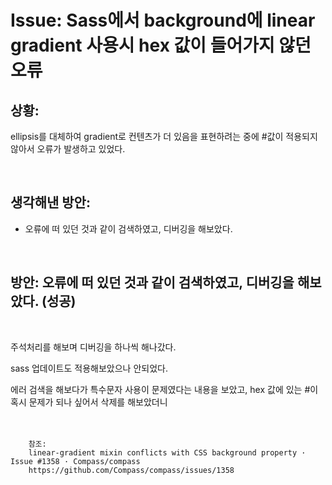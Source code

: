 <!--
author: Dailyscat
purpose: issue arrange
rules:
 (1) 헤더와 문단사이
    <br/>
    <br/>
 (2) 코드가 작성되는 부분은 >로 정리
 (3) 참조는 해당 내용 바로 아래
    <br/>
    <br/>
 (4) 명령어는 bold
 (5) 방안은 ## 안의 과정은 ###
-->

# Issue: Sass에서 background에 linear gradient 사용시 hex 값이 들어가지 않던 오류

## 상황:

ellipsis를 대체하여 gradient로 컨텐츠가 더 있음을 표현하려는 중에 #값이 적용되지 않아서 오류가 발생하고 있었다.

<br/>

## 생각해낸 방안:
+ 오류에 떠 있던 것과 같이 검색하였고, 디버깅을 해보았다.

<br/>


## 방안: 오류에 떠 있던 것과 같이 검색하였고, 디버깅을 해보았다. (성공)
<br/>

  주석처리를 해보며 디버깅을 하나씩 해나갔다.

  sass 업데이트도 적용해보았으나 안되었다.

  에러 검색을 해보다가 특수문자 사용이 문제였다는 내용을 보았고, hex 값에 있는 #이 혹시 문제가 되나 싶어서 삭제를 해보았더니
<br/>
<br/>
<br/>

        참조:
        linear-gradient mixin conflicts with CSS background property · Issue #1358 · Compass/compass
        https://github.com/Compass/compass/issues/1358

<br/>

